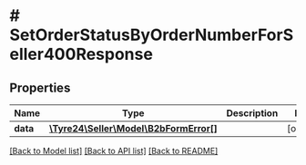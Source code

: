 # # SetOrderStatusByOrderNumberForSeller400Response

## Properties

Name | Type | Description | Notes
------------ | ------------- | ------------- | -------------
**data** | [**\Tyre24\Seller\Model\B2bFormError[]**](B2bFormError.md) |  | [optional]

[[Back to Model list]](../../README.md#models) [[Back to API list]](../../README.md#endpoints) [[Back to README]](../../README.md)
